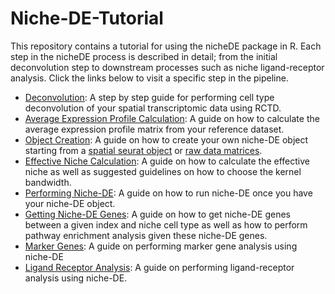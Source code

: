 # Niche-DE-Tutorial
This repository contains a tutorial for using the nicheDE package in R. Each step in the nicheDE process is described in detail; from the initial deconvolution step to downstream processes such as niche ligand-receptor analysis. Click the links below to visit a specific step in the pipeline.
+ [Deconvolution](https://github.com/Kmason23/Niche-DE-Tutorial/tree/main/Deconvolution): A step by step guide for performing cell type deconvolution of your spatial transcriptomic data using RCTD.
+ [Average Expression Profile Calculation](https://github.com/Kmason23/Niche-DE-Tutorial/tree/main/AverageExpressionProfile): A guide on how to calculate the average expression profile matrix from your reference dataset.
+ [Object Creation](https://github.com/Kmason23/Niche-DE-Tutorial/tree/main/ObjectCreation): A guide on how to create your own niche-DE object starting from a [spatial seurat object](https://github.com/Kmason23/Niche-DE-Tutorial/tree/main/ObjectCreation/FromSeurat) or [raw data matrices](https://github.com/Kmason23/Niche-DE-Tutorial/tree/main/ObjectCreation/FromRaw).
+ [Effective Niche Calculation](https://github.com/Kmason23/Niche-DE-Tutorial/tree/main/EffectiveNicheCalculation): A guide on how to calculate the effective niche as well as suggested guidelines on how to choose the kernel bandwidth.
+ [Performing Niche-DE](https://github.com/Kmason23/Niche-DE-Tutorial/tree/main/PerformingNicheDE): A guide on how to run niche-DE once you have your niche-DE object.
+ [Getting Niche-DE Genes](https://github.com/Kmason23/Niche-DE-Tutorial/tree/main/GettingNicheDEGenes): A guide on how to get niche-DE genes between a given index and niche cell type as well as how to perform pathway enrichment analysis given these niche-DE genes.
+ [Marker Genes](https://github.com/Kmason23/Niche-DE-Tutorial/tree/main/MarkerGenes): A guide on performing marker gene analysis using niche-DE
+ [Ligand Receptor Analysis](https://github.com/Kmason23/Niche-DE-Tutorial/tree/main/LigandReceptorAnalysis): A guide on performing ligand-receptor analysis using niche-DE.
